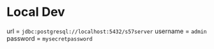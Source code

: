 # Local Dev
url = `jdbc:postgresql://localhost:5432/s57server`
username = `admin`
password = `mysecretpassword`
